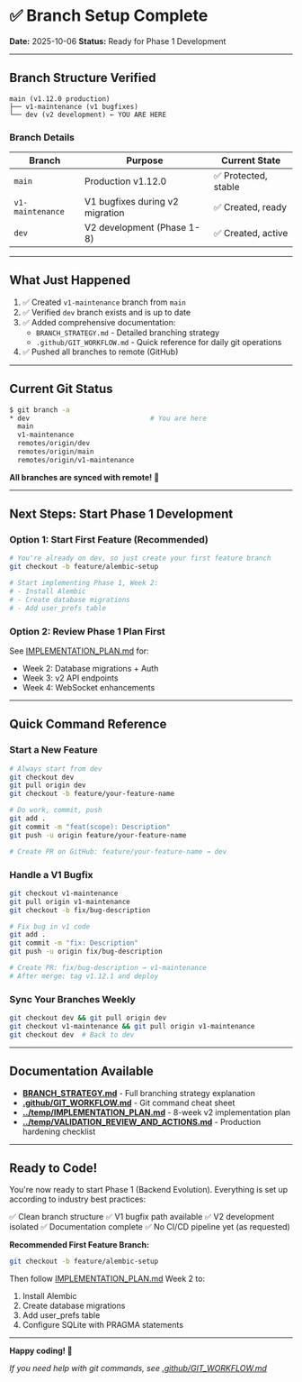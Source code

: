 # ✅ Branch Setup Complete

**Date:** 2025-10-06
**Status:** Ready for Phase 1 Development

---

## Branch Structure Verified

```
main (v1.12.0 production)
├── v1-maintenance (v1 bugfixes)
└── dev (v2 development) ← YOU ARE HERE
```

### Branch Details

| Branch | Purpose | Current State |
|--------|---------|---------------|
| `main` | Production v1.12.0 | ✅ Protected, stable |
| `v1-maintenance` | V1 bugfixes during v2 migration | ✅ Created, ready |
| `dev` | V2 development (Phase 1-8) | ✅ Created, active |

---

## What Just Happened

1. ✅ Created `v1-maintenance` branch from `main`
2. ✅ Verified `dev` branch exists and is up to date
3. ✅ Added comprehensive documentation:
   - `BRANCH_STRATEGY.md` - Detailed branching strategy
   - `.github/GIT_WORKFLOW.md` - Quick reference for daily git operations
4. ✅ Pushed all branches to remote (GitHub)

---

## Current Git Status

```bash
$ git branch -a
* dev                              # You are here
  main
  v1-maintenance
  remotes/origin/dev
  remotes/origin/main
  remotes/origin/v1-maintenance
```

**All branches are synced with remote! 🎉**

---

## Next Steps: Start Phase 1 Development

### Option 1: Start First Feature (Recommended)

```bash
# You're already on dev, so just create your first feature branch
git checkout -b feature/alembic-setup

# Start implementing Phase 1, Week 2:
# - Install Alembic
# - Create database migrations
# - Add user_prefs table
```

### Option 2: Review Phase 1 Plan First

See [IMPLEMENTATION_PLAN.md](../temp/IMPLEMENTATION_PLAN.md) for:
- Week 2: Database migrations + Auth
- Week 3: v2 API endpoints
- Week 4: WebSocket enhancements

---

## Quick Command Reference

### Start a New Feature

```bash
# Always start from dev
git checkout dev
git pull origin dev
git checkout -b feature/your-feature-name

# Do work, commit, push
git add .
git commit -m "feat(scope): Description"
git push -u origin feature/your-feature-name

# Create PR on GitHub: feature/your-feature-name → dev
```

### Handle a V1 Bugfix

```bash
git checkout v1-maintenance
git pull origin v1-maintenance
git checkout -b fix/bug-description

# Fix bug in v1 code
git add .
git commit -m "fix: Description"
git push -u origin fix/bug-description

# Create PR: fix/bug-description → v1-maintenance
# After merge: tag v1.12.1 and deploy
```

### Sync Your Branches Weekly

```bash
git checkout dev && git pull origin dev
git checkout v1-maintenance && git pull origin v1-maintenance
git checkout dev  # Back to dev
```

---

## Documentation Available

- **[BRANCH_STRATEGY.md](BRANCH_STRATEGY.md)** - Full branching strategy explanation
- **[.github/GIT_WORKFLOW.md](.github/GIT_WORKFLOW.md)** - Git command cheat sheet
- **[../temp/IMPLEMENTATION_PLAN.md](../temp/IMPLEMENTATION_PLAN.md)** - 8-week v2 implementation plan
- **[../temp/VALIDATION_REVIEW_AND_ACTIONS.md](../temp/VALIDATION_REVIEW_AND_ACTIONS.md)** - Production hardening checklist

---

## Ready to Code!

You're now ready to start Phase 1 (Backend Evolution). Everything is set up according to industry best practices:

✅ Clean branch structure
✅ V1 bugfix path available
✅ V2 development isolated
✅ Documentation complete
✅ No CI/CD pipeline yet (as requested)

**Recommended First Feature Branch:**
```bash
git checkout -b feature/alembic-setup
```

Then follow [IMPLEMENTATION_PLAN.md](../temp/IMPLEMENTATION_PLAN.md) Week 2 to:
1. Install Alembic
2. Create database migrations
3. Add user_prefs table
4. Configure SQLite with PRAGMA statements

---

**Happy coding! 🚀**

*If you need help with git commands, see [.github/GIT_WORKFLOW.md](.github/GIT_WORKFLOW.md)*
